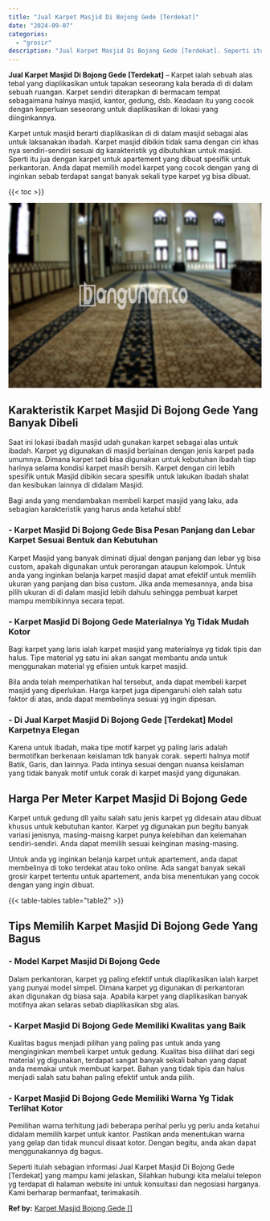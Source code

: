```yaml
---
title: "Jual Karpet Masjid Di Bojong Gede [Terdekat]"
date: "2024-09-07"
categories: 
  - "grosir"
description: "Jual Karpet Masjid Di Bojong Gede [Terdekat]. Seperti itulah sebagian informasi Jual Karpet Masjid Di Bojong Gede [Terdekat] yang mampu kami jelaskan, Sila..."
---
```


**Jual Karpet Masjid Di Bojong Gede \[Terdekat\]** – Karpet ialah sebuah alas tebal yang diaplikasikan untuk tapakan seseorang kala berada di di dalam sebuah ruangan. Karpet sendiri diterapkan di bermacam tempat sebagaimana halnya masjid, kantor, gedung, dsb. Keadaan itu yang cocok dengan keperluan seseorang untuk diaplikasikan di lokasi yang diinginkannya.

Karpet untuk masjid berarti diaplikasikan di di dalam masjid sebagai alas untuk laksanakan ibadah. Karpet masjid dibikin tidak sama dengan ciri khas nya sendiri-sendiri sesuai dg karakteristik yg dibutuhkan untuk masjid. Sperti itu jua dengan karpet untuk apartement yang dibuat spesifik untuk perkantoran. Anda dapat memilih model karpet yang cocok dengan yang di inginkan sebab terdapat sangat banyak sekali type karpet yg bisa dibuat.

{{< toc >}}

![Jual Karpet Masjid Di Bojong Gede [Terdekat]](/images/grosir-karpet-murah-72.png)

## Karakteristik Karpet Masjid Di Bojong Gede Yang Banyak Dibeli

Saat ini lokasi ibadah masjid udah gunakan karpet sebagai alas untuk ibadah. Karpet yg digunakan di masjid berlainan dengan jenis karpet pada umumnya. Dimana karpet tadi bisa digunakan untuk kebutuhan ibadah tiap harinya selama kondisi karpet masih bersih. Karpet dengan ciri lebih spesifik untuk Masjid dibikin secara spesifik untuk lakukan ibadah shalat dan kesibukan lainnya di didalam Masjid.

Bagi anda yang mendambakan membeli karpet masjid yang laku, ada sebagian karakteristik yang harus anda ketahui sbb!

### \- Karpet Masjid Di Bojong Gede Bisa Pesan Panjang dan Lebar Karpet Sesuai Bentuk dan Kebutuhan

Karpet Masjid yang banyak diminati dijual dengan panjang dan lebar yg bisa custom, apakah digunakan untuk perorangan ataupun kelompok. Untuk anda yang inginkan belanja karpet masjid dapat amat efektif untuk memliih ukuran yang panjang dan bisa custom. Jika anda memesannya, anda bisa pilih ukuran di di dalam masjid lebih dahulu sehingga pembuat karpet mampu membikinnya secara tepat.

### \- Karpet Masjid Di Bojong Gede Materialnya Yg Tidak Mudah Kotor

Bagi karpet yang laris ialah karpet masjid yang materialnya yg tidak tipis dan halus. Tipe material yg satu ini akan sangat membantu anda untuk menggunakan material yg efisien untuk karpet masjid.

Bila anda telah memperhatikan hal tersebut, anda dapat membeli karpet masjid yang diperlukan. Harga karpet juga dipengaruhi oleh salah satu faktor di atas, anda dapat membelinya sesuai yg ingin dipesan.

### \- Di Jual Karpet Masjid Di Bojong Gede \[Terdekat\] Model Karpetnya Elegan

Karena untuk ibadah, maka tipe motif karpet yg paling laris adalah bermotifkan berkenaan keislaman tdk banyak corak. seperti halnya motif Batik, Garis, dan lainnya. Pada intinya sesuai dengan nuansa keislaman yang tidak banyak motif untuk corak di karpet masjid yang digunakan.

## Harga Per Meter Karpet Masjid Di Bojong Gede

Karpet untuk gedung dll yaitu salah satu jenis karpet yg didesain atau dibuat khusus untuk kebutuhan kantor. Karpet yg digunakan pun begitu banyak variasi jenisnya, masing-maisng karpet punya kelebihan dan kelemahan sendiri-sendiri. Anda dapat memilih sesuai keinginan masing-masing.

Untuk anda yg inginkan belanja karpet untuk apartement, anda dapat membelinya di toko terdekat atau toko online. Ada sangat banyak sekali grosir karpet tertentu untuk apartement, anda bisa menentukan yang cocok dengan yang ingin dibuat.

{{< table-tables table="table2" >}}

## Tips Memilih Karpet Masjid Di Bojong Gede Yang Bagus

### \- Model Karpet Masjid Di Bojong Gede

Dalam perkantoran, karpet yg paling efektif untuk diaplikasikan ialah karpet yang punyai model simpel. Dimana karpet yg digunakan di perkantoran akan digunakan dg biasa saja. Apabila karpet yang diaplikasikan banyak motifnya akan selaras sebab diaplikasikan sbg alas.

### \- Karpet Masjid Di Bojong Gede Memiliki Kwalitas yang Baik

Kualitas bagus menjadi pilihan yang paling pas untuk anda yang menginginkan membeli karpet untuk gedung. Kualitas bisa dilihat dari segi material yg digunakan, terdapat sangat banyak sekali bahan yang dapat anda memakai untuk membuat karpet. Bahan yang tidak tipis dan halus menjadi salah satu bahan paling efektif untuk anda pilih.

### \- Karpet Masjid Di Bojong Gede Memiliki Warna Yg Tidak Terlihat Kotor

Pemilihan warna terhitung jadi beberapa perihal perlu yg perlu anda ketahui didalam memilih karpet untuk kantor. Pastikan anda menentukan warna yang gelap dan tidak muncul disaat kotor. Dengan begitu, anda akan dapat menggunakannya dg bagus.

Seperti itulah sebagian informasi Jual Karpet Masjid Di Bojong Gede \[Terdekat\] yang mampu kami jelaskan, Silahkan hubungi kita melalui telepon yg terdapat di halaman website ini untuk konsultasi dan negosiasi harganya. Kami berharap bermanfaat, terimakasih.

**Ref by:**  [Karpet Masjid Bojong Gede []](https://id.wikipedia.org/wiki/Karpet)
